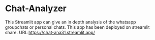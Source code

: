 # Chat-Analyzer
This Streamlit app can give an in depth analysis of the whatsapp groupchats or personal chats. 
This app has been deployed on streamlit share.
URL:https://chat-ana31.streamlit.app/
